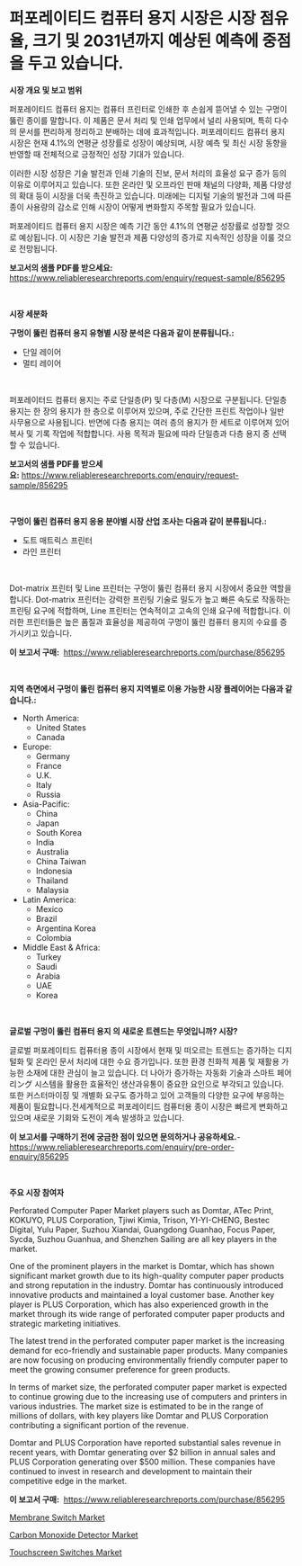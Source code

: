 <p><h1>퍼포레이티드 컴퓨터 용지 시장은 시장 점유율, 크기 및 2031년까지 예상된 예측에 중점을 두고 있습니다.</h1></p><p><strong>시장 개요 및 보고 범위</strong></p>
<p><p>퍼포레이티드 컴퓨터 용지는 컴퓨터 프린터로 인쇄한 후 손쉽게 뜯어낼 수 있는 구멍이 뚫린 종이를 말합니다. 이 제품은 문서 처리 및 인쇄 업무에서 널리 사용되며, 특히 다수의 문서를 편리하게 정리하고 분배하는 데에 효과적입니다. 퍼포레이티드 컴퓨터 용지 시장은 현재 4.1%의 연평균 성장률로 성장이 예상되며, 시장 예측 및 최신 시장 동향을 반영할 때 전체적으로 긍정적인 성장 기대가 있습니다.</p><p>이러한 시장 성장은 기술 발전과 인쇄 기술의 진보, 문서 처리의 효율성 요구 증가 등의 이유로 이루어지고 있습니다. 또한 온라인 및 오프라인 판매 채널의 다양화, 제품 다양성의 확대 등이 시장을 더욱 촉진하고 있습니다. 미래에는 디지털 기술의 발전과 그에 따른 종이 사용량의 감소로 인해 시장이 어떻게 변화할지 주목할 필요가 있습니다.</p><p>퍼포레이티드 컴퓨터 용지 시장은 예측 기간 동안 4.1%의 연평균 성장률로 성장할 것으로 예상됩니다. 이 시장은 기술 발전과 제품 다양성의 증가로 지속적인 성장을 이룰 것으로 전망됩니다.</p></p>
<p><strong>보고서의 샘플 PDF를 받으세요:</strong> <a href="https://www.reliableresearchreports.com/enquiry/request-sample/856295">https://www.reliableresearchreports.com/enquiry/request-sample/856295</a></p>
<p>&nbsp;</p>
<p><strong>시장 세분화</strong></p>
<p><strong>구멍이 뚫린 컴퓨터 용지 유형별 시장 분석은 다음과 같이 분류됩니다.:</strong></p>
<p><ul><li>단일 레이어</li><li>멀티 레이어</li></ul></p>
<p>&nbsp;</p>
<p><p>퍼포레이터드 컴퓨터 용지는 주로 단일층(P) 및 다층(M) 시장으로 구분됩니다. 단일층 용지는 한 장의 용지가 한 층으로 이루어져 있으며, 주로 간단한 프린트 작업이나 일반 사무용으로 사용됩니다. 반면에 다층 용지는 여러 층의 용지가 한 세트로 이루어져 있어 복사 및 기록 작업에 적합합니다. 사용 목적과 필요에 따라 단일층과 다층 용지 중 선택할 수 있습니다.</p></p>
<p><strong>보고서의 샘플 PDF를 받으세요:</strong>&nbsp;<a href="https://www.reliableresearchreports.com/enquiry/request-sample/856295">https://www.reliableresearchreports.com/enquiry/request-sample/856295</a></p>
<p>&nbsp;</p>
<p><strong> 구멍이 뚫린 컴퓨터 용지 응용 분야별 시장 산업 조사는 다음과 같이 분류됩니다.:</strong></p>
<p><ul><li>도트 매트릭스 프린터</li><li>라인 프린터</li></ul></p>
<p>&nbsp;</p>
<p><p>Dot-matrix 프린터 및 Line 프린터는 구멍이 뚫린 컴퓨터 용지 시장에서 중요한 역할을 합니다. Dot-matrix 프린터는 강력한 프린팅 기술로 밀도가 높고 빠른 속도로 작동하는 프린팅 요구에 적합하며, Line 프린터는 연속적이고 고속의 인쇄 요구에 적합합니다. 이러한 프린터들은 높은 품질과 효율성을 제공하여 구멍이 뚫린 컴퓨터 용지의 수요를 증가시키고 있습니다.</p></p>
<p><strong>이 보고서 구매:</strong>&nbsp; <a href="https://www.reliableresearchreports.com/purchase/856295">https://www.reliableresearchreports.com/purchase/856295</a></p>
<p>&nbsp;</p>
<p><strong>지역 측면에서 구멍이 뚫린 컴퓨터 용지 지역별로 이용 가능한 시장 플레이어는 다음과 같습니다.:</strong></p>
<p><ul>
    <li>
        North America:
        <ul>
            <li>United States</li>
            <li>Canada</li>
        </ul>
    </li>
    <li>
        Europe:
        <ul>
            <li>Germany</li>
            <li>France</li>
            <li>U.K.</li>
            <li>Italy</li>
            <li>Russia</li>
        </ul>
    </li>
    <li>
        Asia-Pacific:
        <ul>
            <li>China</li>
            <li>Japan</li>
            <li>South Korea</li>
            <li>India</li>
            <li>Australia</li>
            <li>China Taiwan</li>
            <li>Indonesia</li>
            <li>Thailand</li>
            <li>Malaysia</li>
        </ul>
    </li>
    <li>
        Latin America:
        <ul>
            <li>Mexico</li>
            <li>Brazil</li>
            <li>Argentina Korea</li>
            <li>Colombia</li>
        </ul>
    </li>
    <li>
        Middle East & Africa:
        <ul>
            <li>Turkey</li>
            <li>Saudi</li>
            <li>Arabia</li>
            <li>UAE</li>
            <li>Korea</li>
        </ul>
    </li>
    </ul></p>
<p>&nbsp;</p>
<p><strong>글로벌 구멍이 뚫린 컴퓨터 용지 의 새로운 트렌드는 무엇입니까? 시장?</strong></p>
<p><p>글로벌 퍼포레이티드 컴퓨터용 종이 시장에서 현재 및 떠오르는 트렌드는 증가하는 디지털화 및 온라인 문서 처리에 대한 수요 증가입니다. 또한 환경 친화적 제품 및 재활용 가능한 소재에 대한 관심이 늘고 있습니다. 더 나아가 증가하는 자동화 기술과 스마트 페어리ング 시스템을 활용한 효율적인 생산과유통이 중요한 요인으로 부각되고 있습니다. 또한 커스터마이징 및 개별화 요구도 증가하고 있어 고객들의 다양한 요구에 부응하는 제품이 필요합니다.전세계적으로 퍼포레이티드 컴퓨터용 종이 시장은 빠르게 변화하고 있으며 새로운 기회와 도전이 계속 발생하고 있습니다.</p></p>
<p><strong>이 보고서를 구매하기 전에 궁금한 점이 있으면 문의하거나 공유하세요.</strong>- <a href="https://www.reliableresearchreports.com/enquiry/pre-order-enquiry/856295">https://www.reliableresearchreports.com/enquiry/pre-order-enquiry/856295</a></p>
<p>&nbsp;</p>
<p><strong>주요 시장 참여자</strong></p>
<p><p>Perforated Computer Paper Market players such as Domtar, ATec Print, KOKUYO, PLUS Corporation, Tjiwi Kimia, Trison, YI-YI-CHENG, Bestec Digital, Yulu Paper, Suzhou Xiandai, Guangdong Guanhao, Focus Paper, Sycda, Suzhou Guanhua, and Shenzhen Sailing are all key players in the market.</p><p>One of the prominent players in the market is Domtar, which has shown significant market growth due to its high-quality computer paper products and strong reputation in the industry. Domtar has continuously introduced innovative products and maintained a loyal customer base. Another key player is PLUS Corporation, which has also experienced growth in the market through its wide range of perforated computer paper products and strategic marketing initiatives.</p><p>The latest trend in the perforated computer paper market is the increasing demand for eco-friendly and sustainable paper products. Many companies are now focusing on producing environmentally friendly computer paper to meet the growing consumer preference for green products.</p><p>In terms of market size, the perforated computer paper market is expected to continue growing due to the increasing use of computers and printers in various industries. The market size is estimated to be in the range of millions of dollars, with key players like Domtar and PLUS Corporation contributing a significant portion of the revenue.</p><p>Domtar and PLUS Corporation have reported substantial sales revenue in recent years, with Domtar generating over $2 billion in annual sales and PLUS Corporation generating over $500 million. These companies have continued to invest in research and development to maintain their competitive edge in the market.</p></p>
<p><strong>이 보고서 구매:</strong>&nbsp;&nbsp;<a href="https://www.reliableresearchreports.com/purchase/856295">https://www.reliableresearchreports.com/purchase/856295</a></p>
<p><p><a href="https://github.com/nicholepatriciadoylenwnrjr0/Market-Research-Report-List-1/blob/main/membrane-switch-market.md">Membrane Switch Market</a></p><p><a href="https://butternut-bug-553.notion.site/Carbon-Monoxide-Detector-Market-Share-Market-New-Trends-Analysis-Report-By-Type-By-Application-B-1038b66b69c04df48ff16d6906d2af9a">Carbon Monoxide Detector Market</a></p><p><a href="https://github.com/sofayahoo2023/Market-Research-Report-List-3/blob/main/touchscreen-switches-market.md">Touchscreen Switches Market</a></p></p>

